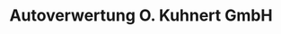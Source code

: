 ---
title: "Autoverwertung O. Kuhnert GmbH"
url: /ilsede/autoverwertung-o-kuhnert-gmbh/
shop: Autoteile
---